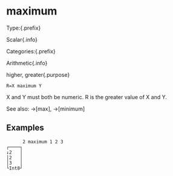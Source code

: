 # maximum

Type:{.prefix}

Scalar{.info}

Categories:{.prefix}

Arithmetic{.info}

higher, greater{.purpose}

~~~
R=X maximum Y
~~~

X and Y must both be numeric. R is the greater value of X and Y.

See also: →[max], →[minimum]

## Examples

~~~
      2 maximum 1 2 3
┌────┐
↓2   │
│2   │
│3   │
└Int8┘
~~~

